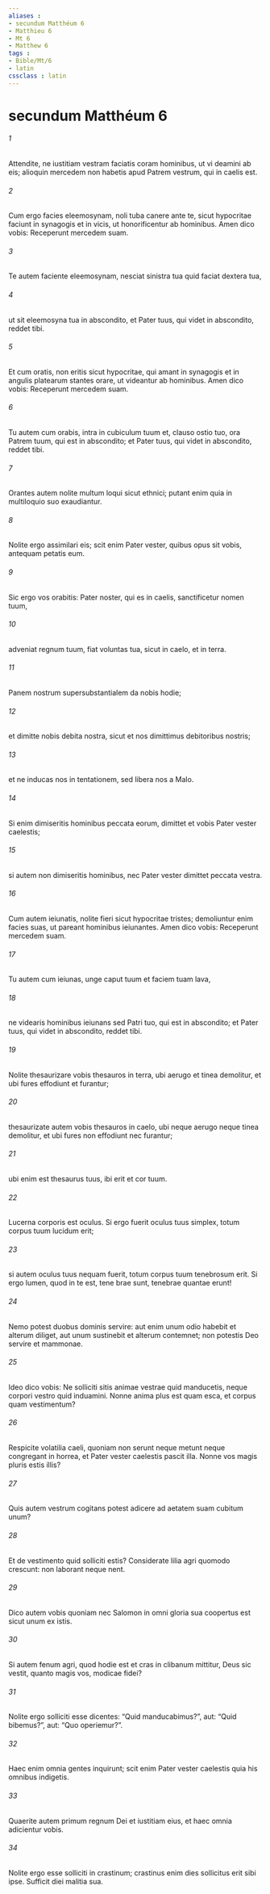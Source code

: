 ```yaml
---
aliases : 
- secundum Matthéum 6
- Matthieu 6
- Mt 6
- Matthew 6
tags : 
- Bible/Mt/6
- latin
cssclass : latin
---
```


# secundum Matthéum 6

###### 1
Attendite, ne iustitiam vestram faciatis coram hominibus, ut vi deamini ab eis; alioquin mercedem non habetis apud Patrem vestrum, qui in caelis est. 
###### 2
Cum ergo facies eleemosynam, noli tuba canere ante te, sicut hypocritae faciunt in synagogis et in vicis, ut honorificentur ab hominibus. Amen dico vobis: Receperunt mercedem suam.
###### 3
Te autem faciente eleemosynam, nesciat sinistra tua quid faciat dextera tua, 
###### 4
ut sit eleemosyna tua in abscondito, et Pater tuus, qui videt in abscondito, reddet tibi.
###### 5
Et cum oratis, non eritis sicut hypocritae, qui amant in synagogis et in angulis platearum stantes orare, ut videantur ab hominibus. Amen dico vobis: Receperunt mercedem suam. 
###### 6
Tu autem cum orabis, intra in cubiculum tuum et, clauso ostio tuo, ora Patrem tuum, qui est in abscondito; et Pater tuus, qui videt in abscondito, reddet tibi. 
###### 7
Orantes autem nolite multum loqui sicut ethnici; putant enim quia in multiloquio suo exaudiantur. 
###### 8
Nolite ergo assimilari eis; scit enim Pater vester, quibus opus sit vobis, antequam petatis eum.
###### 9
Sic ergo vos orabitis: Pater noster, qui es in caelis, sanctificetur nomen tuum,
###### 10
adveniat regnum tuum, fiat voluntas tua, sicut in caelo, et in terra.
###### 11
Panem nostrum supersubstantialem da nobis hodie;
###### 12
et dimitte nobis debita nostra, sicut et nos dimittimus debitoribus nostris;
###### 13
et ne inducas nos in tentationem, sed libera nos a Malo.
###### 14
Si enim dimiseritis hominibus peccata eorum, dimittet et vobis Pater vester caelestis; 
###### 15
si autem non dimiseritis hominibus, nec Pater vester dimittet peccata vestra.
###### 16
Cum autem ieiunatis, nolite fieri sicut hypocritae tristes; demoliuntur enim facies suas, ut pareant hominibus ieiunantes. Amen dico vobis: Receperunt mercedem suam. 
###### 17
Tu autem cum ieiunas, unge caput tuum et faciem tuam lava, 
###### 18
ne videaris hominibus ieiunans sed Patri tuo, qui est in abscondito; et Pater tuus, qui videt in abscondito, reddet tibi.
###### 19
Nolite thesaurizare vobis thesauros in terra, ubi aerugo et tinea demolitur, et ubi fures effodiunt et furantur; 
###### 20
thesaurizate autem vobis thesauros in caelo, ubi neque aerugo neque tinea demolitur, et ubi fures non effodiunt nec furantur; 
###### 21
ubi enim est thesaurus tuus, ibi erit et cor tuum.
###### 22
Lucerna corporis est oculus. Si ergo fuerit oculus tuus simplex, totum corpus tuum lucidum erit; 
###### 23
si autem oculus tuus nequam fuerit, totum corpus tuum tenebrosum erit. Si ergo lumen, quod in te est, tene brae sunt, tenebrae quantae erunt! 
###### 24
Nemo potest duobus dominis servire: aut enim unum odio habebit et alterum diliget, aut unum sustinebit et alterum contemnet; non potestis Deo servire et mammonae.
###### 25
Ideo dico vobis: Ne solliciti sitis animae vestrae quid manducetis, neque corpori vestro quid induamini. Nonne anima plus est quam esca, et corpus quam vestimentum? 
###### 26
Respicite volatilia caeli, quoniam non serunt neque metunt neque congregant in horrea, et Pater vester caelestis pascit illa. Nonne vos magis pluris estis illis? 
###### 27
Quis autem vestrum cogitans potest adicere ad aetatem suam cubitum unum? 
###### 28
Et de vestimento quid solliciti estis? Considerate lilia agri quomodo crescunt: non laborant neque nent. 
###### 29
Dico autem vobis quoniam nec Salomon in omni gloria sua coopertus est sicut unum ex istis. 
###### 30
Si autem fenum agri, quod hodie est et cras in clibanum mittitur, Deus sic vestit, quanto magis vos, modicae fidei? 
###### 31
Nolite ergo solliciti esse dicentes: “Quid manducabimus?”, aut: “Quid bibemus?”, aut: “Quo operiemur?”. 
###### 32
Haec enim omnia gentes inquirunt; scit enim Pater vester caelestis quia his omnibus indigetis. 
###### 33
Quaerite autem primum regnum Dei et iustitiam eius, et haec omnia adicientur vobis. 
###### 34
Nolite ergo esse solliciti in crastinum; crastinus enim dies sollicitus erit sibi ipse. Sufficit diei malitia sua.
